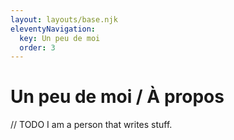 ```yaml
---
layout: layouts/base.njk
eleventyNavigation:
  key: Un peu de moi
  order: 3
---
```

# Un peu de moi / À propos

// TODO
I am a person that writes stuff.
